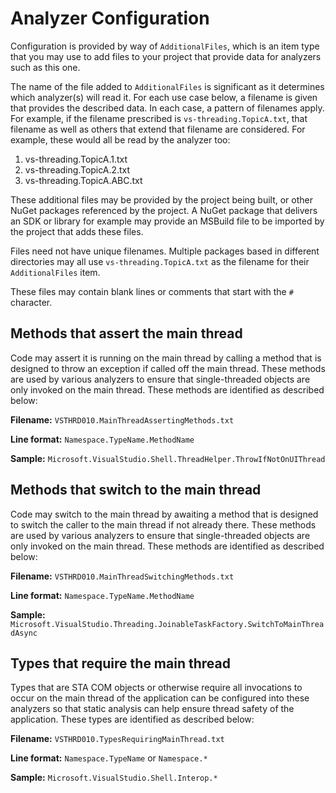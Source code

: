 # Analyzer Configuration

Configuration is provided by way of `AdditionalFiles`, which is an item type
that you may use to add files to your project that provide data for analyzers
such as this one.

The name of the file added to `AdditionalFiles` is significant as it determines
which analyzer(s) will read it. For each use case below, a filename is given that
provides the described data. In each case, a pattern of filenames apply. For example,
if the filename prescribed is `vs-threading.TopicA.txt`, that filename as well
as others that extend that filename are considered. For example, these would all be
read by the analyzer too:

1. vs-threading.TopicA.1.txt
1. vs-threading.TopicA.2.txt
1. vs-threading.TopicA.ABC.txt

These additional files may be provided by the project being built, or other NuGet
packages referenced by the project. A NuGet package that delivers an SDK or library
for example may provide an MSBuild file to be imported by the project that adds these
files.

Files need not have unique filenames. Multiple packages based in different directories may
all use `vs-threading.TopicA.txt` as the filename for their `AdditionalFiles` item.

These files may contain blank lines or comments that start with the `#` character.

## Methods that assert the main thread

Code may assert it is running on the main thread by calling a method that is designed
to throw an exception if called off the main thread. These methods are used by
various analyzers to ensure that single-threaded objects are only invoked on the main thread.
These methods are identified as described below:

**Filename:** `VSTHRD010.MainThreadAssertingMethods.txt`

**Line format:** `Namespace.TypeName.MethodName`

**Sample:** `Microsoft.VisualStudio.Shell.ThreadHelper.ThrowIfNotOnUIThread`

## Methods that switch to the main thread

Code may switch to the main thread by awaiting a method that is designed
to switch the caller to the main thread if not already there. These methods are used by
various analyzers to ensure that single-threaded objects are only invoked on the main thread.
These methods are identified as described below:

**Filename:** `VSTHRD010.MainThreadSwitchingMethods.txt`

**Line format:** `Namespace.TypeName.MethodName`

**Sample:** `Microsoft.VisualStudio.Threading.JoinableTaskFactory.SwitchToMainThreadAsync`

## Types that require the main thread

Types that are STA COM objects or otherwise require all invocations to occur on
the main thread of the application can be configured into these analyzers so that
static analysis can help ensure thread safety of the application.
These types are identified as described below:

**Filename:** `VSTHRD010.TypesRequiringMainThread.txt`

**Line format:** `Namespace.TypeName` or `Namespace.*`

**Sample:** `Microsoft.VisualStudio.Shell.Interop.*`
